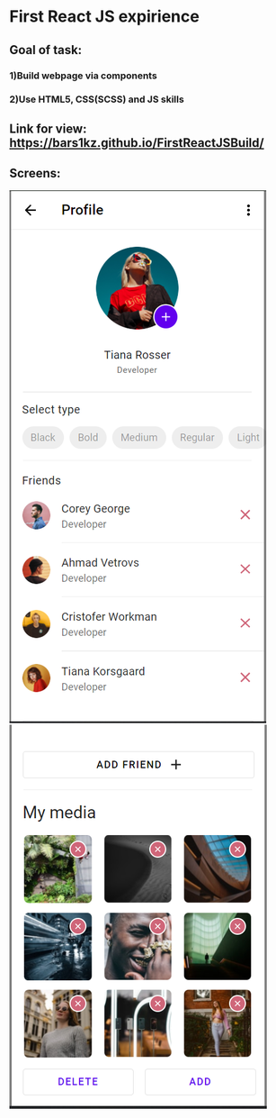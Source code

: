 # First React JS expirience

## Goal of task:

### 1)Build webpage via components

### 2)Use HTML5, CSS(SCSS) and JS skills

## Link for view: https://bars1kz.github.io/FirstReactJSBuild/

## Screens:

![RICK and Morty](screens/screen1.png)
![RICK and Morty](screens/screen2.png)

